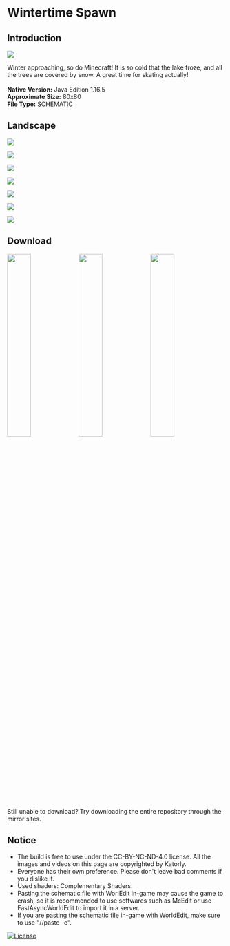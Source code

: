 # Wintertime Spawn
## Introduction

<img align="center" src="https://cdn.jsdelivr.net/gh/katorlys/WintertimeSpawn/screenshots/pic(1).PNG">

Winter approaching, so do Minecraft! It is so cold that the lake froze, and all the trees are covered by snow. A great time for skating actually!<br>
<br>
<b>Native Version:</b> Java Edition 1.16.5<br>
<b>Approximate Size:</b> 80x80<br>
<b>File Type:</b> SCHEMATIC<br>

## Landscape

<img align="center" src="https://cdn.jsdelivr.net/gh/katorlys/WintertimeSpawn/screenshots/pic(2).PNG"><br>

<img align="center" src="https://cdn.jsdelivr.net/gh/katorlys/WintertimeSpawn/screenshots/pic(3).PNG"><br>

<img align="center" src="https://cdn.jsdelivr.net/gh/katorlys/WintertimeSpawn/screenshots/pic(4).PNG"><br>

<img align="center" src="https://cdn.jsdelivr.net/gh/katorlys/WintertimeSpawn/screenshots/pic(5).PNG"><br>

<img align="center" src="https://cdn.jsdelivr.net/gh/katorlys/WintertimeSpawn/screenshots/pic(6).PNG"><br>

<img align="center" src="https://cdn.jsdelivr.net/gh/katorlys/WintertimeSpawn/screenshots/pic(7).PNG"><br>

<img align="center" src="https://cdn.jsdelivr.net/gh/katorlys/WintertimeSpawn/screenshots/pic(8).PNG"><br>

## Download

<a href="https://github.com/katorlys/WintertimeSpawn/raw/main/WintertimeSpawn.schem" target="_blank"><img align="center" width="33%" src="https://cdn.jsdelivr.net/gh/katorly/katorly/SocialLinks/Download1.png"></a><a href="https://github.com.cnpmjs.org/katorlys/WintertimeSpawn/raw/main/WintertimeSpawn.schem" target="_blank"><img align="center" width="33%" src="https://cdn.jsdelivr.net/gh/katorly/katorly/SocialLinks/Download2.png"></a><a href="https://hub.fastgit.org/katorlys/WintertimeSpawn/raw/main/WintertimeSpawn.schem" target="_blank"><img align="center" width="33%" src="https://cdn.jsdelivr.net/gh/katorly/katorly/SocialLinks/Download3.png"></a><br>
Still unable to download? Try downloading the entire repository through the mirror sites.<br>

## Notice

- The build is free to use under the CC-BY-NC-ND-4.0 license. All the images and videos on this page are copyrighted by Katorly.
- Everyone has their own preference. Please don't leave bad comments if you dislike it.
- Used shaders: Complementary Shaders.
- Pasting the schematic file with WorlEdit in-game may cause the game to crash, so it is recommended to use softwares such as McEdit or use FastAsyncWorldEdit to import it in a server.
- If you are pasting the schematic file in-game with WorldEdit, make sure to use "//paste -e".

[![License](https://img.shields.io/badge/license-CC%20BY--NC--ND--4.0-green?style=for-the-badge)](http://creativecommons.org/licenses/by-nc-nd/4.0)
